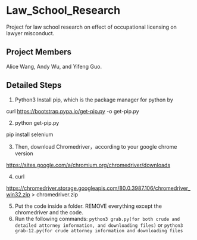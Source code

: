 # Law_School_Research
Project for law school research on effect of occupational licensing on lawyer misconduct.

## Project Members
Alice Wang, Andy Wu, and Yifeng Guo.

## Detailed Steps

1. Python3
Install pip, which is the package manager for python by

curl https://bootstrap.pypa.io/get-pip.py -o get-pip.py

2. python get-pip.py

pip install selenium

3. Then, download Chromedriver，according to your google chrome version

https://sites.google.com/a/chromium.org/chromedriver/downloads

4. curl

https://chromedriver.storage.googleapis.com/80.0.3987.106/chromedriver_win32.zip > chromedriver.zip


5. Put the code inside a folder. REMOVE everything except the chromedriver and the code.
6. Run the following commands:
`python3 grab.py(for both crude and detailed attorney information, and downloading files)`
or
`python3 grab-12.py(for crude attorney information and downloading files`




